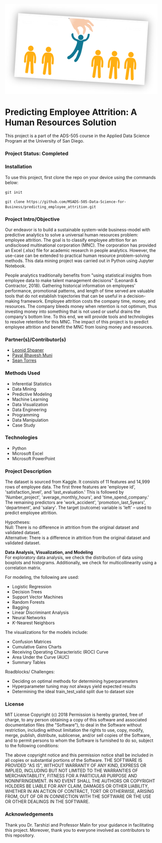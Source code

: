 <p align = "center">
  <img src="https://github.com/MSADS-505-Data-Science-for-Business/predicting_employee_attrition/blob/main/attrition.png">
</p>

# Predicting Employee Attrition: A Human Resources Solution

This project is a part of the ADS-505 course in the Applied Data Science Program at the University of San Diego. 

### Project Status: Completed

### Installation

To use this project, first clone the repo on your device using the commands below:

`git init`

`git clone https://github.com/MSADS-505-Data-Science-for-Business/predicting_employee_attrition.git`

### Project Intro/Objective

Our endeavor is to build a sustainable system-wide business-model with predictive analytics to solve a universal human resources problem: employee attrition. The goal is to classify employee attrition for an undisclosed multinational corporation (MNC). The corporation has provided an Excel (.xlsx) file for academic research in people analytics. However, the use-case can be extended to practical human resource problem-solving methods. This data mining project was carried out in Python using Jupyter Notebook.

People analytics traditionally benefits from "using statistical insights from employee data to make talent management decisions" (Leonardi & Contractor, 2018). Gathering historical information on employees' performance, promotional patterns, and length of time served are valuable tools that do not establish trajectories that can be useful in a decision-making framework. Employee attrition costs the company time, money, and resources. The company bleeds money when retention is not optimum, thus investing money into something that is not used or useful drains the company's bottom line. To this end, we will provide tools and technologies to resolve retention for this MNC. The impact of this project is to predict employee attrition and benefit the MNC from losing money and resources.

### Partner(s)/Contributor(s) 

* [Leonid Shpaner](https://www.leonshpaner.com)
* [Payal Bhavesh Muni](https://github.com/orgs/MSADS-505-Data-Science-for-Business/people/munipayal1)
* [Sean Torres](https://github.com/orgs/MSADS-505-Data-Science-for-Business/people/seantorres)

### Methods Used
* Inferential Statistics
* Data Mining
* Predictive Modeling
* Machine Learning
* Data Visualization
* Data Engineering
* Programming
* Data Manipulation
* Case Study 

### Technologies
* Python 
* Microsoft Excel
* Microsoft PowerPoint

### Project Description
The dataset is sourced from Kaggle. It consists of 11 features and 14,999 rows of employee data. The first three features are 'employee id', 'satisfaction_level', and 'last_evaluation.' This is followed by 'Number_project', 'average_monthly_hours', and 'time_spend_company.' The remaining predictors are 'work_accident', 'promotion_last_5years', 'department', and 'salary'. The target (outcome) variable is 'left' – used to predict employee attrition. 

Hypotheses:   
Null: There is no difference in attrition from the original dataset and validated dataset.    
Alternative: There is a difference in attrition from the original dataset and validated dataset.

**Data Analysis, Visualization, and Modeling**  
For exploratory data analysis, we check the distribution of data using boxplots and histograms. Additionally, we check for multicollinearity using a correlation matrix.

For modeling, the following are used:
* Logistic Regression
* Decision Trees
* Support Vector Machines
* Random Forests
* Bagging
* Linear Discriminant Analysis
* Neural Networks
* *K*-Nearest Neighbors

The visualizations for the models include: 
* Confusion Matrices
* Cumulative Gains Charts
* Receiving Operating Characteristic (ROC) Curve
* Area Under the Curve (AUC)
* Summary Tables

Roadblocks/ Challenges:
* Deciding on optimal methods for determining hyperparameters
* Hyperparameter tuning may not always yield expected results
* Determining the ideal train_test_valid split due to dataset size

### License
MIT License
Copyright (c) 2018
Permission is hereby granted, free of charge, to any person obtaining a copy of this software and associated documentation files (the "Software"), to deal in the Software without restriction, including without limitation the rights to use, copy, modify, merge, publish, distribute, sublicense, and/or sell copies of the Software, and to permit persons to whom the Software is furnished to do so, subject to the following conditions:

The above copyright notice and this permission notice shall be included in all copies or substantial portions of the Software. THE SOFTWARE IS PROVIDED "AS IS", WITHOUT WARRANTY OF ANY KIND, EXPRESS OR IMPLIED, INCLUDING BUT NOT LIMITED TO THE WARRANTIES OF MERCHANTABILITY, FITNESS FOR A PARTICULAR PURPOSE AND NONINFRINGEMENT. IN NO EVENT SHALL THE AUTHORS OR COPYRIGHT HOLDERS BE LIABLE FOR ANY CLAIM, DAMAGES OR OTHER LIABILITY, WHETHER IN AN ACTION OF CONTRACT, TORT OR OTHERWISE, ARISING FROM, OUT OF OR IN CONNECTION WITH THE SOFTWARE OR THE USE OR OTHER DEALINGS IN THE SOFTWARE.

### Acknowledgements
Thank you Dr. Tarshizi and Professor Malin for your guidance in facilitating this project. Moreover, thank you to everyone involved as contributors to this repository.
